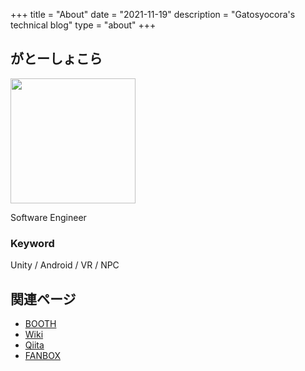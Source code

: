 +++
title = "About"
date = "2021-11-19"
description = "Gatosyocora's technical blog"
type = "about"
+++

## がとーしょこら

<img src="/images/icon_ukon.jpg" width="200px" />

Software Engineer

### Keyword

Unity / Android / VR / NPC

## 関連ページ

- [BOOTH](https://gatosyocora.booth.pm/)
- [Wiki](https://gatosyocora.memo.wiki/)
- [Qiita](https://qiita.com/gatosyocora/)
- [FANBOX](https://gatosyocora.fanbox.cc/)
